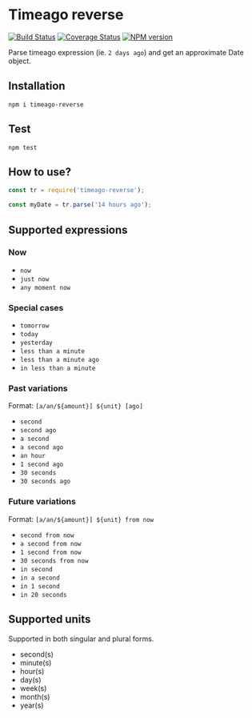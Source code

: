 # Timeago reverse

[![Build Status](https://travis-ci.org/ezpn/timeago-reverse.svg?branch=master)](https://travis-ci.org/ezpn/timeago-reverse)
[![Coverage Status](https://coveralls.io/repos/github/ezpn/timeago-reverse/badge.svg?branch=master)](https://coveralls.io/github/ezpn/timeago-reverse?branch=master)
[![NPM version](https://img.shields.io/npm/v/nyc.svg)](https://www.npmjs.com/package/ezpn/timeago-reverse)

Parse timeago expression (ie. `2 days ago`) and get an approximate Date object.

## Installation
`npm i timeago-reverse`

## Test
`npm test`

## How to use?
```javascript
const tr = require('timeago-reverse');

const myDate = tr.parse('14 hours ago');
```

## Supported expressions
### Now

- `now`
- `just now`
- `any moment now`

### Special cases

- `tomorrow`
- `today`
- `yesterday`
- `less than a minute`
- `less than a minute ago`
- `in less than a minute`

### Past variations

Format: `[a/an/${amount}] ${unit} [ago]`

- `second`
- `second ago`
- `a second`
- `a second ago`
- `an hour`
- `1 second ago`
- `30 seconds`
- `30 seconds ago`

### Future variations

Format: `[a/an/${amount}] ${unit} from now`

- `second from now`
- `a second from now`
- `1 second from now`
- `30 seconds from now`
- `in second`
- `in a second`
- `in 1 second`
- `in 20 seconds`


## Supported units

Supported in both singular and plural forms.

- second(s)
- minute(s)
- hour(s)
- day(s)
- week(s)
- month(s)
- year(s)
